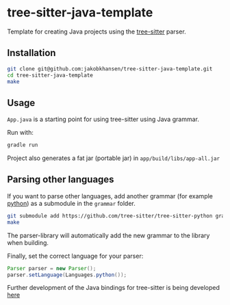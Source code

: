 # tree-sitter-java-template

Template for creating Java projects using the [tree-sitter](https://tree-sitter.github.io/tree-sitter/) parser.

## Installation

```bash
git clone git@github.com:jakobkhansen/tree-sitter-java-template.git
cd tree-sitter-java-template
make
```

## Usage

`App.java` is a starting point for using tree-sitter using Java grammar.

Run with:

```bash
gradle run
```

Project also generates a fat jar (portable jar) in `app/build/libs/app-all.jar`


## Parsing other languages

If you want to parse other languages, add another grammar (for example [python](https://github.com/tree-sitter/tree-sitter-python)) as a submodule in the `grammar` folder.

```bash
git submodule add https://github.com/tree-sitter/tree-sitter-python grammars/tree-sitter-python
make
```

The parser-library will automatically add the new grammar to the library when building.

Finally, set the correct language for your parser:

```java
Parser parser = new Parser();
parser.setLanguage(Languages.python());
```

Further development of the Java bindings for tree-sitter is being developed [here](https://github.com/jakobkhansen/java-tree-sitter/tree/master)
